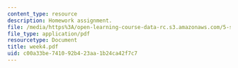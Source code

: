 ```yaml
---
content_type: resource
description: Homework assignment.
file: /media/https%3A/open-learning-course-data-rc.s3.amazonaws.com/5-s16-advanced-kitchen-chemistry-spring-2002/c00a33be741092b423aa1b24ca42f7c7_week4.pdf
file_type: application/pdf
resourcetype: Document
title: week4.pdf
uid: c00a33be-7410-92b4-23aa-1b24ca42f7c7
---
```


